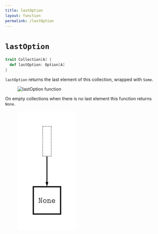 ```yaml
---
title: lastOption
layout: function
permalink: /lastOption
---
```


# `lastOption`

~~~ scala
trait Collection[A] {
  def lastOption: Option[A]
}
~~~

`lastOption` returns the last element of this collection, wrapped with `Some`.

<figure class="diagram">
  <img src="images/lastOption.1.svg" alt="lastOption function">
  <!-- <figcaption class="diagram-desc"></figcaption> -->
</figure>

On empty collections when there is no last element this function returns `None`.

<figure class="diagram">
  <img src="images/lastOption.2.svg" alt="lastOption function">
  <!-- <figcaption class="diagram-desc"></figcaption> -->
</figure>
